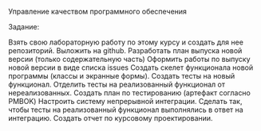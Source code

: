 Управление качеством программного обеспечения

Задание:

Взять свою лабораторную работу по этому курсу и создать для нее репозиторий. Выложить на github.
Разработать план выпуска новой версии (только содержательную часть)
Оформить работы по выпуску новой версии в виде списка issues
Создать скелет функционала новой программы (классы и экранные формы).
Создать тесты на новый функционал. Отделить тесты на реализованный функционал от нереализованных.
Создать план по тестированию (артефакт согласно PMBOK)
Настроить систему непрерывной интеграции. Сделать так, чтобы тесты на реализованный функционал выполнялись в ответ на интеграцию.
Создать отчет по курсовому проектировании.

